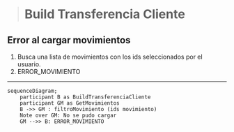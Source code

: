 > # Build Transferencia Cliente

## Error al cargar movimientos  
1. Busca una lista de movimientos con los ids seleccionados por el usuario.
2. ERROR_MOVIMIENTO
***


```mermaid
sequenceDiagram;
    participant B as BuildTransferenciaCliente
    participant GM as GetMovimientos
    B ->> GM : filtroMovimiento (ids movimiento)
    Note over GM: No se pudo cargar
    GM -->> B: ERROR_MOVIMIENTO
```


